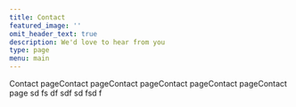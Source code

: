 ```yaml
---
title: Contact
featured_image: ''
omit_header_text: true
description: We'd love to hear from you
type: page
menu: main
---
```


Contact pageContact pageContact pageContact pageContact pageContact page
sd
fs
df
sdf
sd
fsd
f
